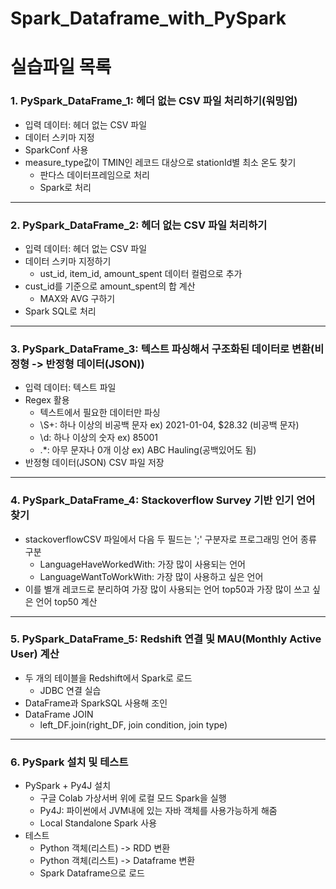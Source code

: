 # Spark_Dataframe_with_PySpark
# 실습파일 목록
### 1. PySpark_DataFrame_1: 헤더 없는 CSV 파일 처리하기(워밍업)
- 입력 데이터: 헤더 없는 CSV 파일
- 데이터 스키마 지정
- SparkConf 사용
- measure_type값이 TMIN인 레코드 대상으로 stationId별 최소 온도 찾기
  * 판다스 데이터프레임으로 처리
  * Spark로 처리
---
### 2. PySpark_DataFrame_2: 헤더 없는 CSV 파일 처리하기
- 입력 데이터: 헤더 없는 CSV 파일
- 데이터 스키마 지정하기
  * ust_id, item_id, amount_spent 데이터 컬럼으로 추가
- cust_id를 기준으로 amount_spent의 합 계산
  * MAX와 AVG 구하기
- Spark SQL로 처리
---
### 3. PySpark_DataFrame_3: 텍스트 파싱해서 구조화된 데이터로 변환(비정형 -> 반정형 데이터(JSON))
- 입력 데이터: 텍스트 파일
- Regex 활용
  * 텍스트에서 필요한 데이터만 파싱
  * \S+: 하나 이상의 비공백 문자 ex) 2021-01-04, $28.32 (비공백 문자)
  * \d: 하나 이상의 숫자 ex) 85001
  * .*: 아무 문자나 0개 이상 ex) ABC Hauling(공백있어도 됨)
- 반정형 데이터(JSON) CSV 파일 저장
---
### 4. PySpark_DataFrame_4: Stackoverflow Survey 기반 인기 언어 찾기
- stackoverflowCSV 파일에서 다음 두 필드는 ';' 구분자로 프로그래밍 언어 종류 구분
  * LanguageHaveWorkedWith: 가장 많이 사용되는 언어
  * LanguageWantToWorkWith: 가장 많이 사용하고 싶은 언어
- 이를 별개 레코드로 분리하여 가장 많이 사용되는 언어 top50과 가장 많이 쓰고 싶은 언어 top50 계산
---
### 5. PySpark_DataFrame_5: Redshift 연결 및 MAU(Monthly Active User) 계산
- 두 개의 테이블을 Redshift에서 Spark로 로드
  * JDBC 연결 실습
- DataFrame과 SparkSQL 사용해 조인
- DataFrame JOIN
  * left_DF.join(right_DF, join condition, join type)
---   
### 6. PySpark 설치 및 테스트 
- PySpark + Py4J 설치
  * 구글 Colab 가상서버 위에 로컬 모드 Spark을 실행
  * Py4J: 파이썬에서 JVM내에 있는 자바 객체를 사용가능하게 해줌
  * Local Standalone Spark 사용
- 테스트
  * Python 객체(리스트) -> RDD 변환
  * Python 객체(리스트) -> Dataframe 변환
  * Spark Dataframe으로 로드
